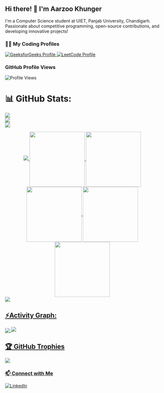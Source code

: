 ## Hi there! 👋 I'm Aarzoo Khunger

I'm a Computer Science student at UIET, Panjab University, Chandigarh. Passionate about competitive programming, open-source contributions, and developing innovative projects!

### 👨‍💻 My Coding Profiles

<a href="https://www.geeksforgeeks.org/user/aarzookhpvm3/" target="_blank">
  <img src="https://img.shields.io/badge/GeeksforGeeks-0F9D58?style=for-the-badge&logo=geeksforgeeks&logoColor=white" alt="GeeksforGeeks Profile"/>
</a>
<a href="https://leetcode.com/khunger_aarzoo/" target="_blank">
  <img src="https://img.shields.io/badge/LeetCode-FFA116?style=for-the-badge&logo=leetcode&logoColor=white" alt="LeetCode Profile"/>
</a>

### GitHub Profile Views
![Profile Views](https://visitor-badge.laobi.icu/badge?page_id=Aarzookhunger.Aarzookhunger)

# 📊 GitHub Stats:
![](https://github-readme-stats.vercel.app/api?username=Aarzookhunger&theme=blue-green&hide_border=false&include_all_commits=true&count_private=true)<br/>
![](https://github-readme-streak-stats.herokuapp.com/?user=Aarzookhunger&theme=blue-green&hide_border=false)<br/>
![](https://github-readme-stats.vercel.app/api/top-langs/?username=Aarzookhunger&theme=blue-green&hide_border=false&include_all_commits=true&count_private=true&layout=compact)
<div align="center">
<a href="https://github.com/Aarzookhunger">
<img src="https://user-images.githubusercontent.com/73097560/115834477-dbab4500-a447-11eb-908a-139a6edaec5c.gif">  
<img align="center" src="http://github-profile-summary-cards.vercel.app/api/cards/stats?username=Aarzookhunger&theme=algolia" height="180em" />
<img align="center" src="http://github-profile-summary-cards.vercel.app/api/cards/most-commit-language?username=Aarzookhunger&theme=algolia" height="180em" />
<img align="center" src="http://github-profile-summary-cards.vercel.app/api/cards/repos-per-language?username=Aarzookhunger&theme=algolia" height="180em" />
<img align="center" src="http://github-profile-summary-cards.vercel.app/api/cards/productive-time?username=Aarzookhunger&theme=algolia" height="180em" />
<img align="center" src="http://github-profile-summary-cards.vercel.app/api/cards/profile-details?username=Aarzookhunger&theme=algolia" height="180em" />
</div>
<img src="https://user-images.githubusercontent.com/73097560/115834477-dbab4500-a447-11eb-908a-139a6edaec5c.gif"><h2 align="left">⚡Activity Graph:</h2>
<img align="center" src="https://github-readme-activity-graph.vercel.app/graph?username=Aarzookhunger&theme=react-dark"/>
<img src="https://user-images.githubusercontent.com/73097560/115834477-dbab4500-a447-11eb-908a-139a6edaec5c.gif">

## 🏆 GitHub Trophies
![](https://github-profile-trophy.vercel.app/?username=Aarzookhunger&theme=radical&no-frame=false&no-bg=false&margin-w=4)

### 📫 Connect with Me
[![LinkedIn](https://img.shields.io/badge/LinkedIn-0077B5?style=flat-square&logo=linkedin&logoColor=white)](https://www.linkedin.com/in/aarzoo-khunger-395b91251/)

